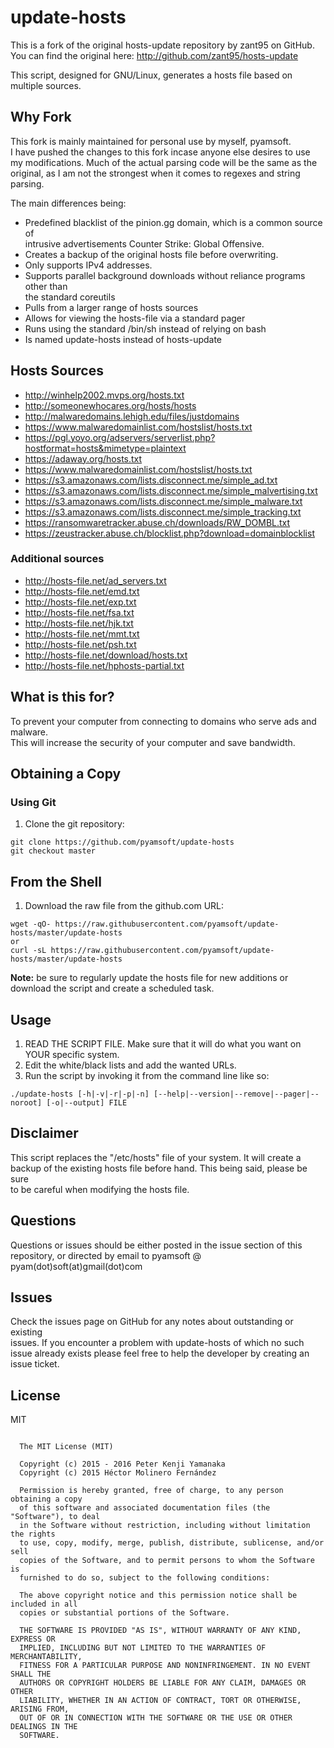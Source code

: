 # update-hosts
This is a fork of the original hosts-update repository by zant95 on GitHub.  
You can find the original here: http://github.com/zant95/hosts-update

This script, designed for GNU/Linux, generates a hosts file based on multiple
sources.


## Why Fork
This fork is mainly maintained for personal use by myself, pyamsoft.  
I have pushed the changes to this fork incase anyone else desires to use  
my modifications. Much of the actual parsing code will be the same as the  
original, as I am not the strongest when it comes to regexes and string  
parsing.

The main differences being:

- Predefined blacklist of the pinion.gg domain, which is a common source of  
  intrusive advertisements Counter Strike: Global Offensive.
- Creates a backup of the original hosts file before overwriting.
- Only supports IPv4 addresses.
- Supports parallel background downloads without reliance programs other than  
  the standard coreutils
- Pulls from a larger range of hosts sources
- Allows for viewing the hosts-file via a standard pager
- Runs using the standard /bin/sh instead of relying on bash
- Is named update-hosts instead of hosts-update

## Hosts Sources

- http://winhelp2002.mvps.org/hosts.txt
- http://someonewhocares.org/hosts/hosts
- http://malwaredomains.lehigh.edu/files/justdomains
- https://www.malwaredomainlist.com/hostslist/hosts.txt
- https://pgl.yoyo.org/adservers/serverlist.php?hostformat=hosts&mimetype=plaintext
- https://adaway.org/hosts.txt
- https://www.malwaredomainlist.com/hostslist/hosts.txt
- https://s3.amazonaws.com/lists.disconnect.me/simple_ad.txt
- https://s3.amazonaws.com/lists.disconnect.me/simple_malvertising.txt
- https://s3.amazonaws.com/lists.disconnect.me/simple_malware.txt
- https://s3.amazonaws.com/lists.disconnect.me/simple_tracking.txt
- https://ransomwaretracker.abuse.ch/downloads/RW_DOMBL.txt
- https://zeustracker.abuse.ch/blocklist.php?download=domainblocklist

### Additional sources

- http://hosts-file.net/ad_servers.txt
- http://hosts-file.net/emd.txt
- http://hosts-file.net/exp.txt
- http://hosts-file.net/fsa.txt
- http://hosts-file.net/hjk.txt
- http://hosts-file.net/mmt.txt
- http://hosts-file.net/psh.txt
- http://hosts-file.net/download/hosts.txt
- http://hosts-file.net/hphosts-partial.txt

## What is this for?
To prevent your computer from connecting to domains who serve ads and malware.  
This will increase the security of your computer and save bandwidth.

## Obtaining a Copy
### Using Git

1. Clone the git repository:  
```
git clone https://github.com/pyamsoft/update-hosts
git checkout master
```

## From the Shell
1. Download the raw file from the github.com URL:  
```
wget -qO- https://raw.githubusercontent.com/pyamsoft/update-hosts/master/update-hosts  
or  
curl -sL https://raw.githubusercontent.com/pyamsoft/update-hosts/master/update-hosts
```

**Note:** be sure to regularly update the hosts file for new additions or
download the script and create a scheduled task.

## Usage
1. READ THE SCRIPT FILE. Make sure that it will do what you want on YOUR
specific system.
2. Edit the white/black lists and add the wanted URLs.
3. Run the script by invoking it from the command line like so:  
```
./update-hosts [-h|-v|-r|-p|-n] [--help|--version|--remove|--pager|--noroot] [-o|--output] FILE
```

## Disclaimer
This script replaces the "/etc/hosts" file of your system. It will create a  
backup of the existing hosts file before hand. This being said, please be sure  
to be careful when modifying the hosts file.

## Questions

Questions or issues should be either posted in the issue section of this  
repository, or directed by email to pyamsoft @ pyam(dot)soft(at)gmail(dot)com

## Issues

Check the issues page on GitHub for any notes about outstanding or existing  
issues. If you encounter a problem with update-hosts of which no such  
issue already exists please feel free to help the developer by creating an  
issue ticket.

## License

MIT  

```

  The MIT License (MIT)

  Copyright (c) 2015 - 2016 Peter Kenji Yamanaka
  Copyright (c) 2015 Héctor Molinero Fernández

  Permission is hereby granted, free of charge, to any person obtaining a copy
  of this software and associated documentation files (the "Software"), to deal
  in the Software without restriction, including without limitation the rights
  to use, copy, modify, merge, publish, distribute, sublicense, and/or sell
  copies of the Software, and to permit persons to whom the Software is
  furnished to do so, subject to the following conditions:

  The above copyright notice and this permission notice shall be included in all
  copies or substantial portions of the Software.

  THE SOFTWARE IS PROVIDED "AS IS", WITHOUT WARRANTY OF ANY KIND, EXPRESS OR
  IMPLIED, INCLUDING BUT NOT LIMITED TO THE WARRANTIES OF MERCHANTABILITY,
  FITNESS FOR A PARTICULAR PURPOSE AND NONINFRINGEMENT. IN NO EVENT SHALL THE
  AUTHORS OR COPYRIGHT HOLDERS BE LIABLE FOR ANY CLAIM, DAMAGES OR OTHER
  LIABILITY, WHETHER IN AN ACTION OF CONTRACT, TORT OR OTHERWISE, ARISING FROM,
  OUT OF OR IN CONNECTION WITH THE SOFTWARE OR THE USE OR OTHER DEALINGS IN THE
  SOFTWARE.

```
